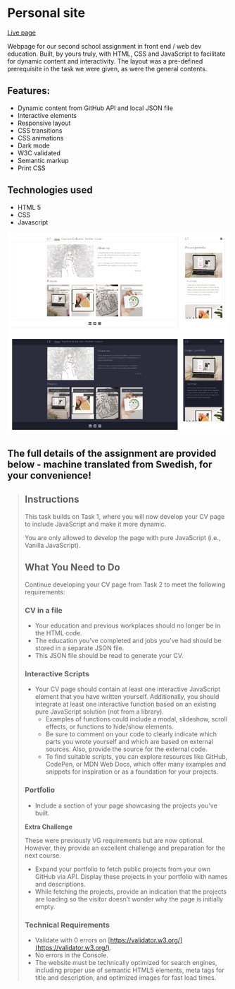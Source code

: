 # Personal site

[Live page](https://linneatoth.github.io/cv)

Webpage for our second school assignment in front end / web dev education. Built, by yours truly, with HTML, CSS and JavaScript to facilitate for dynamic content and interactivity. 
The layout was a pre-defined prerequisite in the task we were given, as were the general contents. 

## Features:

- Dynamic content from GitHub API and local JSON file
- Interactive elements
- Responsive layout
- CSS transitions
- CSS animations
- Dark mode
- W3C validated
- Semantic markup
- Print CSS

## Technologies used
- HTML 5
- CSS
- Javascript

 ![layout mockup](https://github.com/LinneaToth/cv/blob/main/img/preview.png)


## The full details of the assignment are provided below - machine translated from Swedish, for your convenience! 

> ## Instructions
> 
> This task builds on Task 1, where you will now develop your CV page to include JavaScript and make it more dynamic.
> 
> You are only allowed to develop the page with pure JavaScript (i.e., Vanilla JavaScript).
> 
> ## What You Need to Do
> 
> Continue developing your CV page from Task 2 to meet the following requirements:
> 
> ### **CV in a file**
> 
> - Your education and previous workplaces should no longer be in the HTML code.
> - The education you’ve completed and jobs you’ve had should be stored in a separate JSON file.
> - This JSON file should be read to generate your CV.
> 
> ### **Interactive Scripts**
> 
> - Your CV page should contain at least one interactive JavaScript element that you have written yourself. Additionally, you should integrate at least one interactive function based on an existing pure JavaScript solution (not from a library).
>     - Examples of functions could include a modal, slideshow, scroll effects, or functions to hide/show elements.
>     - Be sure to comment on your code to clearly indicate which parts you wrote yourself and which are based on external sources. Also, provide the source for the external code.
>     - To find suitable scripts, you can explore resources like GitHub, CodePen, or MDN Web Docs, which offer many examples and snippets for inspiration or as a foundation for your projects.
> 
> ### **Portfolio**
> 
> - Include a section of your page showcasing the projects you’ve built.
> 
>**Extra Challenge**
> 
> These were previously VG requirements but are now optional. However, they provide an excellent challenge and preparation for the next course.
> 
> - Expand your portfolio to fetch public projects from your own GitHub via API. Display these projects in your portfolio with names and descriptions.
> - While fetching the projects, provide an indication that the projects are loading so the visitor doesn’t wonder why the page is initially empty.
> 
> ### **Technical Requirements**
> 
> - Validate with 0 errors on [https://validator.w3.org/](https://validator.w3.org/).
> - No errors in the Console.
> - The website must be technically optimized for search engines, including proper use of semantic HTML5 elements, meta tags for title and description, and optimized images for fast load times.



